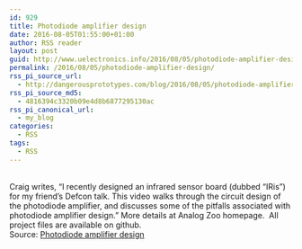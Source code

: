 ```yaml
---
id: 929
title: Photodiode amplifier design
date: 2016-08-05T01:55:00+01:00
author: RSS reader
layout: post
guid: http://www.uelectronics.info/2016/08/05/photodiode-amplifier-design/
permalink: /2016/08/05/photodiode-amplifier-design/
rss_pi_source_url:
  - http://dangerousprototypes.com/blog/2016/08/05/photodiode-amplifier-design/
rss_pi_source_md5:
  - 4816394c3320b09e4d8b6877295130ac
rss_pi_canonical_url:
  - my_blog
categories:
  - RSS
tags:
  - RSS
---
```

&#013;  
Craig writes, “I recently designed an infrared sensor board (dubbed “IRis”) for my friend’s Defcon talk. This video walks through the circuit design of the photodiode amplifier, and discusses some of the pitfalls associated with photodiode amplifier design.” More details at Analog Zoo homepage.  All project files are available on github.&#013;  
Source: <a href="http://dangerousprototypes.com/blog/2016/08/05/photodiode-amplifier-design/" target="_blank">Photodiode amplifier design</a>